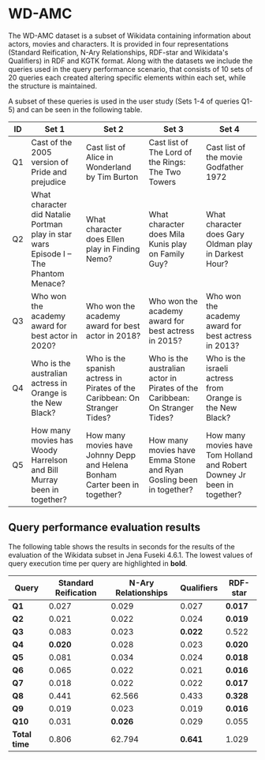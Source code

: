 # WD-AMC

The WD-AMC dataset is a subset of Wikidata containing information about actors, movies and characters. It is provided in four representations (Standard Reification, N-Ary Relationships, RDF-star and Wikidata's Qualifiers) in RDF and KGTK format. Along with the datasets we include the queries used in the query performance scenario, that consists of 10 sets of 20 queries each created altering specific elements within each set, while the structure is maintained.

A subset of these queries is used in the user study (Sets 1-4 of queries Q1-5) and can be seen in the following table.


| ID | Set 1                                                                                | Set 2                                                                       | Set 3                                                                       | Set 4                                                                   |
|----|--------------------------------------------------------------------------------------|-----------------------------------------------------------------------------|-----------------------------------------------------------------------------|-------------------------------------------------------------------------|
| Q1 | Cast of the 2005 version of Pride and prejudice                                      | Cast list of Alice in Wonderland by Tim Burton                              | Cast list of The Lord of the Rings: The Two Towers                          | Cast list of the movie Godfather 1972                                   |
| Q2 | What character did Natalie Portman play in star wars Episode I – The Phantom Menace? | What character does Ellen play in Finding Nemo?                             | What character does Mila Kunis play on Family Guy?                          | What character does Gary Oldman play in Darkest Hour?                   |
| Q3 | Who won the academy award for best actor in 2020?                                    | Who won the academy award for best actor in 2018?                           | Who won the academy award for best actress in 2015?                         | Who won the academy award for best actress in 2013?                     |
| Q4 | Who is the australian actress in Orange is the New Black?                            | Who is the spanish actress in Pirates of the Caribbean: On Stranger Tides?  | Who is the australian actor in Pirates of the Caribbean: On Stranger Tides? | Who is the israeli actress from Orange is the New Black?                |
| Q5 | How many movies has Woody Harrelson and Bill Murray been in together?                | How many movies have Johnny Depp and Helena Bonham Carter been in together? | How many movies have Emma Stone and Ryan Gosling been in together?          | How many movies have Tom Holland and Robert Downey Jr been in together? |



## Query performance evaluation results

The following table shows the results in seconds for the results of the evaluation of the Wikidata subset in Jena Fuseki 4.6.1. The lowest values of query execution time per query are highlighted in **bold**.

| Query      | Standard Reification | N-Ary Relationships | Qualifiers | RDF-star |
|------------|----------------------|---------------------|------------|----------|
|         **Q1** |                0.027 |               0.029 |      0.027 |    **0.017** |
|         **Q2** |                0.021 |               0.022 |      0.024 |    **0.019** |
|         **Q3** |                0.083 |               0.023 |      **0.022** |    0.522 |
|         **Q4** |                **0.020** |               0.028 |      0.023 |    **0.020** |
|         **Q5** |                0.081 |               0.034 |      0.024 |    **0.018** |
|         **Q6** |                0.065 |               0.022 |      0.021 |    **0.016** |
|         **Q7** |                0.018 |               0.022 |      0.022 |    **0.017** |
|         **Q8** |                0.441 |              62.566 |      0.433 |    **0.328** |
|         **Q9** |                0.019 |               0.023 |      0.019 |    **0.016** |
|        **Q10** |                0.031 |               **0.026** |      0.029 |    0.055 |
| **Total time** |                0.806 |              62.794 |      **0.641** |    1.029 |
